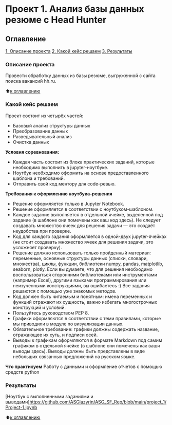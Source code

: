 # Проект 1. Анализ базы данных резюме c Head Hunter

## Оглавление
[1. Описание проекта](https://github.com/ASGlazyrin/ASG_SF_Rep/tree/main/project_1/README.md#Описание-проекта)
[2. Какой кейс решаем](https://github.com/ASGlazyrin/ASG_SF_Rep/tree/main/project_1/README.md#Какой-кейс-решаем)
[3. Результаты](https://github.com/ASGlazyrin/ASG_SF_Rep/tree/main/project_1/README.md#Результаты)

### Описание проекта
Провести обработку данных из базы резюме, выгруженной с сайта поиска вакансий hh.ru.

:arrow_up:[к оглавлению](https://github.com/ASGlazyrin/ASG_SF_Rep/tree/main/project_1/README.md#Оглавление)

### Какой кейс решаем
Проект состоит из четырёх частей:
- Базовый анализ структуры данных
- Преобразование данных
- Разведывательный анализ
- Очистка данных

**Условия соревнования:**
- Каждая часть состоит из блока практических заданий, которые необходимо выполнить в jupyter-ноутбуке.
- Ноутбук необходимо оформить на основе предоставленного шаблона и требований.
- Отправить свой код ментору для code-ревью.

**Требования к оформлению ноутбука-решения**
- Решение оформляется только в Jupyter Notebook.
- Решение оформляется в соответствии с ноутбуком-шаблоном.
- Каждое задание выполняется в отдельной ячейке, выделенной под задание (в шаблоне они помечены как ваш код здесь). Не следует создавать множество ячеек для решения задачи — это создаёт неудобства при проверке.
- Код для каждого задания оформляется в одной-двух jupyter-ячейках (не стоит создавать множество ячеек для решения задачи, это усложняет проверку).
- Решение должно использовать только пройденный материал: переменные, основные структуры данных (списки, словари, множества), циклы, функции, библиотеки numpy, pandas, matplotlib, seaborn, plotly. Если вы думаете, что для решения необходимо воспользоваться сторонними библиотеками или инструментами (например Excel), другими языками программирования или неизученными конструкциями, вы ошибаетесь :) Все задания решаются с помощью уже знакомых методов.
- Код должен быть читаемым и понятным: имена переменных и функций отражают их сущность, важно избегать многострочных конструкций и условий.
- Пользуйтесь руководством PEP 8.
- Графики оформляются в соответствии с теми правилами, которые мы приводили в модуле по визуализации данных.
- Обязательное требование: графики должны содержать название, отражающее их суть, и подписи осей.
- Выводы к графикам оформляются в формате Markdown под самим графиком в отдельной ячейке (в шаблоне они помечены как ваши выводы здесь). Выводы должны быть представлены в виде небольших связанных предложений на русском языке.

**Что практикуем**
Работу с данными и оформление отчетов с помощью средств python

### Результаты
[Ноутбук с выполненными заданиями и выводами]https://github.com/ASGlazyrin/ASG_SF_Rep/blob/main/project_1/Project-1.ipynb

:arrow_up:[к оглавлению](https://github.com/ASGlazyrin/ASG_SF_Rep/tree/main/project_1/README.md#Оглавление)